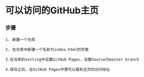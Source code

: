 # 可以访问的GitHub主页

### 步骤
    1. 新建一个仓库

    2. 在仓库中新建一个名称为index.html的页面

    3.在仓库的setting中设置GitHub Pages，设置Source为master branch

    4.保存之后，在GitHub Pages中便可以看到主页的访问地址